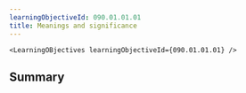 ```yaml
---
learningObjectiveId: 090.01.01.01
title: Meanings and significance
---
```


```tsx eval
<LearningOBjectives learningObjectiveId={090.01.01.01} />
```

## Summary
